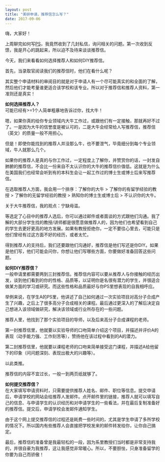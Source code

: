 ```yaml
---
layout: post
title: "美研申请，推荐信怎么写？"
date: 2017-09-06
---
```


嗨，大家好！

上周聊完如何写[PS](http://www.tessay.org/blog/2017/09/02/ps)，我竟然收到了几封私信，询问相关的问题。第一次收到反馈，我是开心的跳起来，所以迫不及待来谈谈推荐信。

今天，我们来看看如何选择推荐人和如何DIY推荐信。

首先，当录取官阅读我们的推荐信时，他们在看什么呢？

其实整个申请材料的审阅目的就是对于申请人有一个尽可能真实的和全面的了解，然后他们才能考量谁更适合该学校和该专业。所以对于推荐信和推荐人资料，第一准则还是真实！


**如何选择推荐人？**  
可能已经有>=1个人简单粗暴地告诉过你，找大牛！

嗯，如果你真的给你专业领域内大牛工作过，或跟他们有一定接触，那就再好不过了。一是因为大牛的信誉度是被认可的，二是大牛会经常给人写推荐信，推荐信（英文）的质量一般不用担心。

但是！即使你能找到的推荐人并没那么牛，也不要泄气，毕竟细分到每个专业领域，牛人就那么几个。

如果你的推荐人是真的与你工作过，一定程度上了解你，并赞赏你的话，一封发自肺腑的推荐信，不会比一份来自不太认识你的大牛的推荐信价值低。这就是为什么在美国我们也经常会听到有的本科生会让一起工作过的博士生或博士后来写推荐信。

在选取推荐人方面，我会用一个排序：了解你的大牛 > 了解你的有留学经验的教授 > 了解你的无留学经验的教授 > 熟知你的博士生或博士后 > 不认识你的大牛。

关于大牛推荐信，我的观点：宁缺毋滥。

等选定了心目中的推荐人选后，你可以通过邮件或者面谈的方式跟他们沟通。我了解的大部分学生找的教授/讲师都是很愿意做推荐人的，因为他们也希望看到自己的学生去更好更高的地方发展。如果有教授拒绝你，一定不要往心里去，可能只是他们曾经有过这方面不好的经历，或者太忙。

得到推荐人的支持后，我们还要跟他们沟通好，推荐信是他们写还是你DIY。如果是他们写，他们可能会问你，你想让他们写哪些方面，你要做好准备回答这些问题。

**如何DIY推荐信？**  
一般申请里都需要两到三封推荐信。推荐信内容可以要从推荐人与你接触的经历出发，谈到他们看到的你的性格、品质等，以证明你是名很有潜力的学生，并很适合做某方面的学习或研究。而这些性格和品质最好与你PS里想表现的自我相呼应。

举例来说，在学生A的PS里，他讲述了自己如何通过一次实验项目对高分子合成产生了兴趣，之后上了很多高分子合成相关的课程。最后通过更深入的了解后决定自己想进入该领域做研究，解决该领域或行业所存在的一些问题。

推荐人里，他找到了那个实验项目的导师，以及后来高分子合成课程的老师。

第一封推荐信里，他就要以实验导师的口吻简单介绍这个项目，并描述并评价A的表现（动手能力强、工作刻苦等），赞扬他在该过程中看到的A的潜力。

第二封推荐信里，他就要以课程老师的口吻来简单接受这门课程，并描述A给他留下的印象（问问题深刻、表现出极大的兴趣等）。

以此类推。

推荐信的内容不宜过长，一般一到两页纸就够了。

**如何提交推荐信？**  
在大家填写申请资料时，只需要提供推荐人姓名、邮件、职位等信息。提交申请后，申请学校的网站会给推荐人发邮件。点开邮件里的链接，推荐人就可以填写自己的信息、与申请学生的认识经历和对申请学生的一些看法，并在最后复制准备好的推荐信。提交后，申请学校会发邮件通知学生。

由于这个网上提交推荐信的过程还是耗费一些时间的，尤其是学生申请了多所学校的情况下。所以国内有些推荐人会直接把学校发来的邮件转发给你，让你自己搞定。

最后，推荐信的准备曾是我最轻松的一段，因为系里教授们当时都是非常支持我的，并很自豪为我推荐，这让我感觉非常暖心。所以，不要胆怯，只身准备留学的你要为自己而骄傲！
